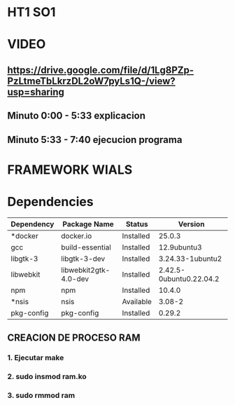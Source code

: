 # HT1 SO1
# VIDEO
## https://drive.google.com/file/d/1Lg8PZp-PzLtmeTbLkrzDL2oW7pyLs1Q-/view?usp=sharing
## Minuto 0:00 - 5:33 explicacion
## Minuto 5:33 - 7:40 ejecucion programa

# FRAMEWORK WIALS
# Dependencies

| Dependency | Package Name          | Status    | Version                 |
|------------|-----------------------|-----------|-------------------------|
| *docker    | docker.io             | Installed | 25.0.3                  |
| gcc        | build-essential       | Installed | 12.9ubuntu3             |
| libgtk-3   | libgtk-3-dev          | Installed | 3.24.33-1ubuntu2        |
| libwebkit  | libwebkit2gtk-4.0-dev | Installed | 2.42.5-0ubuntu0.22.04.2 |
| npm        | npm                   | Installed | 10.4.0                  |
| *nsis      | nsis                  | Available | 3.08-2                  |
| pkg-config | pkg-config            | Installed | 0.29.2                  |


## CREACION DE PROCESO RAM
### 1. Ejecutar make
### 2. sudo insmod ram.ko
### 3. sudo rmmod ram